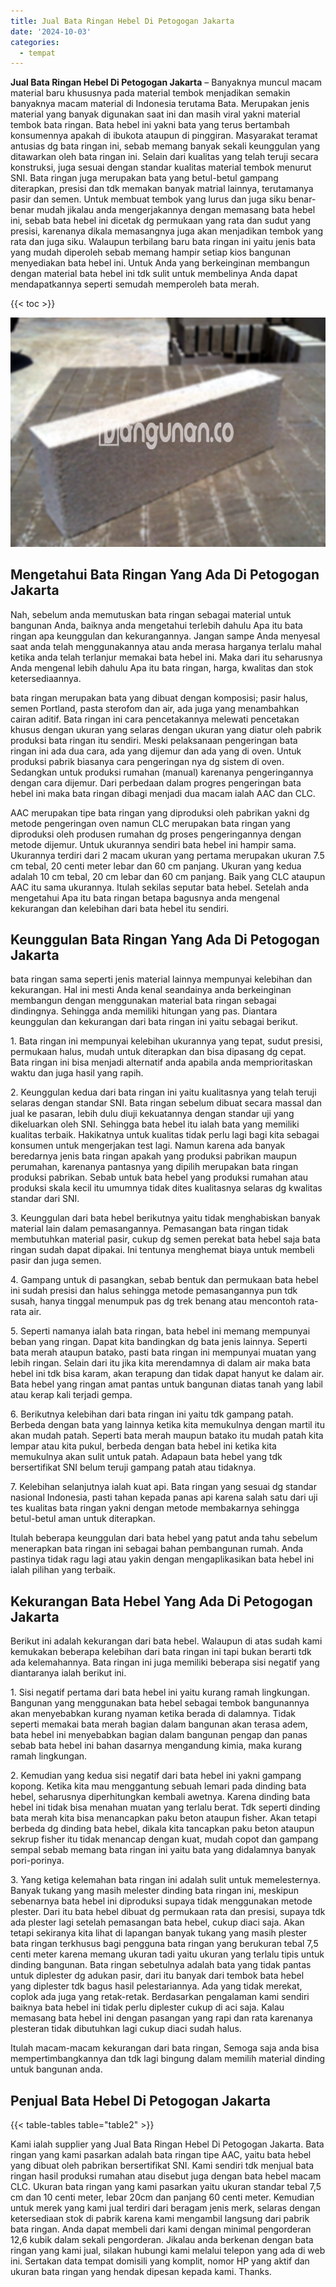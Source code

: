 ```yaml
---
title: Jual Bata Ringan Hebel Di Petogogan Jakarta
date: '2024-10-03'
categories:
  - tempat
---
```


**Jual Bata Ringan Hebel Di Petogogan Jakarta** – Banyaknya muncul macam material baru khususnya pada material tembok menjadikan semakin banyaknya macam material di Indonesia terutama Bata. Merupakan jenis material yang banyak digunakan saat ini dan masih viral yakni material tembok bata ringan. Bata hebel ini yakni bata yang terus bertambah konsumennya apakah di ibukota ataupun di pinggiran. Masyarakat teramat antusias dg bata ringan ini, sebab memang banyak sekali keunggulan yang ditawarkan oleh bata ringan ini. Selain dari kualitas yang telah teruji secara konstruksi, juga sesuai dengan standar kualitas material tembok menurut SNI. Bata ringan juga merupakan bata yang betul-betul gampang diterapkan, presisi dan tdk memakan banyak matrial lainnya, terutamanya pasir dan semen. Untuk membuat tembok yang lurus dan juga siku benar-benar mudah jikalau anda mengerjakannya dengan memasang bata hebel ini, sebab bata hebel ini dicetak dg permukaan yang rata dan sudut yang presisi, karenanya dikala memasangnya juga akan menjadikan tembok yang rata dan juga siku. Walaupun terbilang baru bata ringan ini yaitu jenis bata yang mudah diperoleh sebab memang hampir setiap kios bangunan menyediakan bata hebel ini. Untuk Anda yang berkeinginan membangun dengan material bata hebel ini tdk sulit untuk membelinya Anda dapat mendapatkannya seperti semudah memperoleh bata merah.

{{< toc >}}

![Jual Bata Ringan Hebel Di Petogogan Jakarta](/images/jual-hebel-murah-01.png)

## Mengetahui Bata Ringan Yang Ada Di Petogogan Jakarta

Nah, sebelum anda memutuskan bata ringan sebagai material untuk bangunan Anda, baiknya anda mengetahui terlebih dahulu Apa itu bata ringan apa keunggulan dan kekurangannya. Jangan sampe Anda menyesal saat anda telah menggunakannya atau anda merasa harganya terlalu mahal ketika anda telah terlanjur memakai bata hebel ini. Maka dari itu seharusnya Anda mengenal lebih dahulu Apa itu bata ringan, harga, kwalitas dan stok ketersediaannya.

bata ringan merupakan bata yang dibuat dengan komposisi; pasir halus, semen Portland, pasta sterofom dan air, ada juga yang menambahkan cairan aditif. Bata ringan ini cara pencetakannya melewati pencetakan khusus dengan ukuran yang selaras dengan ukuran yang diatur oleh pabrik produksi bata ringan itu sendiri. Meski pelaksanaan pengeringan bata ringan ini ada dua cara, ada yang dijemur dan ada yang di oven. Untuk produksi pabrik biasanya cara pengeringan nya dg sistem di oven. Sedangkan untuk produksi rumahan (manual) karenanya pengeringannya dengan cara dijemur. Dari perbedaan dalam progres pengeringan bata hebel ini maka bata ringan dibagi menjadi dua macam ialah AAC dan CLC.

AAC merupakan tipe bata ringan yang diproduksi oleh pabrikan yakni dg metode pengeringan oven namun CLC merupakan bata ringan yang diproduksi oleh produsen rumahan dg proses pengeringannya dengan metode dijemur. Untuk ukurannya sendiri bata hebel ini hampir sama. Ukurannya terdiri dari 2 macam ukuran yang pertama merupakan ukuran 7.5 cm tebal, 20 centi meter lebar dan 60 cm panjang. Ukuran yang kedua adalah 10 cm tebal, 20 cm lebar dan 60 cm panjang. Baik yang CLC ataupun AAC itu sama ukurannya. Itulah sekilas seputar bata hebel. Setelah anda mengetahui Apa itu bata ringan betapa bagusnya anda mengenal kekurangan dan kelebihan dari bata hebel itu sendiri.

## Keunggulan Bata Ringan Yang Ada Di Petogogan Jakarta

bata ringan sama seperti jenis material lainnya mempunyai kelebihan dan kekurangan. Hal ini mesti Anda kenal seandainya anda berkeinginan membangun dengan menggunakan material bata ringan sebagai dindingnya. Sehingga anda memiliki hitungan yang pas. Diantara keunggulan dan kekurangan dari bata ringan ini yaitu sebagai berikut.

1\. Bata ringan ini mempunyai kelebihan ukurannya yang tepat, sudut presisi, permukaan halus, mudah untuk diterapkan dan bisa dipasang dg cepat. Bata ringan ini bisa menjadi alternatif anda apabila anda memprioritaskan waktu dan juga hasil yang rapih.

2\. Keunggulan kedua dari bata ringan ini yaitu kualitasnya yang telah teruji selaras dengan standar SNI. Bata ringan sebelum dibuat secara massal dan jual ke pasaran, lebih dulu diuji kekuatannya dengan standar uji yang dikeluarkan oleh SNI. Sehingga bata hebel itu ialah bata yang memiliki kualitas terbaik. Hakikatnya untuk kualitas tidak perlu lagi bagi kita sebagai konsumen untuk mengerjakan test lagi. Namun karena ada banyak beredarnya jenis bata ringan apakah yang produksi pabrikan maupun perumahan, karenanya pantasnya yang dipilih merupakan bata ringan produksi pabrikan. Sebab untuk bata hebel yang produksi rumahan atau produksi skala kecil itu umumnya tidak dites kualitasnya selaras dg kwalitas standar dari SNI.

3\. Keunggulan dari bata hebel berikutnya yaitu tidak menghabiskan banyak material lain dalam pemasangannya. Pemasangan bata ringan tidak membutuhkan material pasir, cukup dg semen perekat bata hebel saja bata ringan sudah dapat dipakai. Ini tentunya menghemat biaya untuk membeli pasir dan juga semen.

4\. Gampang untuk di pasangkan, sebab bentuk dan permukaan bata hebel ini sudah presisi dan halus sehingga metode pemasangannya pun tdk susah, hanya tinggal menumpuk pas dg trek benang atau mencontoh rata-rata air.

5\. Seperti namanya ialah bata ringan, bata hebel ini memang mempunyai beban yang ringan. Dapat kita bandingkan dg bata jenis lainnya. Seperti bata merah ataupun batako, pasti bata ringan ini mempunyai muatan yang lebih ringan. Selain dari itu jika kita merendamnya di dalam air maka bata hebel ini tdk bisa karam, akan terapung dan tidak dapat hanyut ke dalam air. Bata hebel yang ringan amat pantas untuk bangunan diatas tanah yang labil atau kerap kali terjadi gempa.

6\. Berikutnya kelebihan dari bata ringan ini yaitu tdk gampang patah. Berbeda dengan bata yang lainnya ketika kita memukulnya dengan martil itu akan mudah patah. Seperti bata merah maupun batako itu mudah patah kita lempar atau kita pukul, berbeda dengan bata hebel ini ketika kita memukulnya akan sulit untuk patah. Adapaun bata hebel yang tdk bersertifikat SNI belum teruji gampang patah atau tidaknya.

7\. Kelebihan selanjutnya ialah kuat api. Bata ringan yang sesuai dg standar nasional Indonesia, pasti tahan kepada panas api karena salah satu dari uji tes kualitas bata ringan yakni dengan metode membakarnya sehingga betul-betul aman untuk diterapkan.

Itulah beberapa keunggulan dari bata hebel yang patut anda tahu sebelum menerapkan bata ringan ini sebagai bahan pembangunan rumah. Anda pastinya tidak ragu lagi atau yakin dengan mengaplikasikan bata hebel ini ialah pilihan yang terbaik.

## Kekurangan Bata Hebel Yang Ada Di Petogogan Jakarta

Berikut ini adalah kekurangan dari bata hebel. Walaupun di atas sudah kami kemukakan beberapa kelebihan dari bata ringan ini tapi bukan berarti tdk ada kelemahannya. Bata ringan ini juga memiliki beberapa sisi negatif yang diantaranya ialah berikut ini.

1\. Sisi negatif pertama dari bata hebel ini yaitu kurang ramah lingkungan. Bangunan yang menggunakan bata hebel sebagai tembok bangunannya akan menyebabkan kurang nyaman ketika berada di dalamnya. Tidak seperti memakai bata merah bagian dalam bangunan akan terasa adem, bata hebel ini menyebabkan bagian dalam bangunan pengap dan panas sebab bata hebel ini bahan dasarnya mengandung kimia, maka kurang ramah lingkungan.

2\. Kemudian yang kedua sisi negatif dari bata hebel ini yakni gampang kopong. Ketika kita mau menggantung sebuah lemari pada dinding bata hebel, seharusnya diperhitungkan kembali awetnya. Karena dinding bata hebel ini tidak bisa menahan muatan yang terlalu berat. Tdk seperti dinding bata merah kita bisa menancapkan paku beton ataupun fisher. Akan tetapi berbeda dg dinding bata hebel, dikala kita tancapkan paku beton ataupun sekrup fisher itu tidak menancap dengan kuat, mudah copot dan gampang sempal sebab memang bata ringan ini yaitu bata yang didalamnya banyak pori-porinya.

3\. Yang ketiga kelemahan bata ringan ini adalah sulit untuk memelesternya. Banyak tukang yang masih melester dinding bata ringan ini, meskipun sebenarnya bata hebel ini diproduksi supaya tidak menggunakan metode plester. Dari itu bata hebel dibuat dg permukaan rata dan presisi, supaya tdk ada plester lagi setelah pemasangan bata hebel, cukup diaci saja. Akan tetapi sekiranya kita lihat di lapangan banyak tukang yang masih plester bata ringan terkhusus bagi pengguna bata ringan yang berukuran tebal 7,5 centi meter karena memang ukuran tadi yaitu ukuran yang terlalu tipis untuk dinding bangunan. Bata ringan sebetulnya adalah bata yang tidak pantas untuk diplester dg adukan pasir, dari itu banyak dari tembok bata hebel yang diplester tdk bagus hasil pelestariannya. Ada yang tidak merekat, coplok ada juga yang retak-retak. Berdasarkan pengalaman kami sendiri baiknya bata hebel ini tidak perlu diplester cukup di aci saja. Kalau memasang bata hebel ini dengan pasangan yang rapi dan rata karenanya plesteran tidak dibutuhkan lagi cukup diaci sudah halus.

Itulah macam-macam kekurangan dari bata ringan, Semoga saja anda bisa mempertimbangkannya dan tdk lagi bingung dalam memilih material dinding untuk bangunan anda.

## Penjual Bata Hebel Di Petogogan Jakarta

{{< table-tables table="table2" >}}

Kami ialah supplier yang Jual Bata Ringan Hebel Di Petogogan Jakarta. Bata ringan yang kami pasarkan adalah bata ringan tipe AAC, yaitu bata hebel yang dibuat oleh pabrikan bersertifikat SNI. Kami sendiri tdk menjual bata ringan hasil produksi rumahan atau disebut juga dengan bata hebel macam CLC. Ukuran bata ringan yang kami pasarkan yaitu ukuran standar tebal 7,5 cm dan 10 centi meter, lebar 20cm dan panjang 60 centi meter. Kemudian untuk merek yang kami jual terdiri dari beragam jenis merk, selaras dengan ketersediaan stok di pabrik karena kami mengambil langsung dari pabrik bata ringan. Anda dapat membeli dari kami dengan minimal pengorderan 12,6 kubik dalam sekali pengorderan. Jikalau anda berkenan dengan bata ringan yang kami jual, silakan hubungi kami melalui telepon yang ada di web ini. Sertakan data tempat domisili yang komplit, nomor HP yang aktif dan ukuran bata ringan yang hendak dipesan kepada kami. Thanks.
